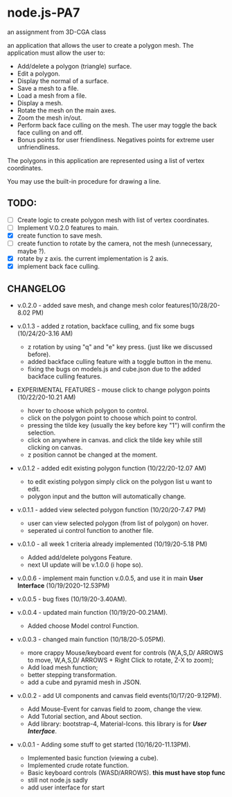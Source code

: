 # node.js-PA7
an assignment from 3D-CGA class

an application that allows the user to create a polygon mesh. The application must allow the user to:
*	Add/delete a polygon (triangle) surface.
* Edit a polygon.
*	Display the normal of a surface.
*	Save a mesh to a file.
*	Load a mesh from a file.
*	Display a mesh.
*	Rotate the mesh on the main axes.
*	Zoom the mesh in/out. 
*	Perform back face culling on the mesh. The user may toggle the back face culling on and off.
*	Bonus points for user friendliness. Negatives points for extreme user unfriendliness.

The polygons in this application are represented using a list of vertex coordinates.

You may use the built-in procedure for drawing a line.

## TODO:
- [ ] Create logic to create polygon mesh with list of vertex coordinates.
- [ ] Implement V.0.2.0 features to main.
- [x] create function to save mesh.
- [ ] create function to rotate by the camera, not the mesh (unnecessary, maybe ?).
- [x] rotate by z axis. the current implementation is 2 axis.
- [x] implement back face culling.

## CHANGELOG
- v.0.2.0 - added save mesh, and change mesh color features(10/28/20-8.02 PM)

- v.0.1.3 - added z rotation, backface culling, and fix some bugs (10/24/20-3.16 AM)
  * z rotation by using "q" and "e" key press. (just like we discussed before).
  * added backface culling feature with a toggle button in the menu.
  * fixing the bugs on models.js and cube.json due to the added backface culling features.

- EXPERIMENTAL FEATURES - mouse click to change polygon points (10/22/20-10.21 AM)
  * hover to choose which polygon to control.
  * click on the polygon point to choose which point to control.
  * pressing the tilde key (usually the key before key "1") will confirm the selection.
  * click on anywhere in canvas. and click the tilde key while still clicking on canvas.
  * z position cannot be changed at the moment.

- v.0.1.2 - added edit existing polygon function (10/22/20-12.07 AM)
  * to edit existing polygon simply click on the polygon list u want to edit.
  * polygon input and the button will automatically change.

- v.0.1.1 - added view selected polygon function (10/20/20-7.47 PM)
  * user can view selected polygon (from list of polygon) on hover.
  * seperated ui control function to another file.
  
- v.0.1.0 - all week 1 criteria already implemented (10/19/20-5.18 PM)
  * Added add/delete polygons Feature.
  * next UI update will be v.1.0.0 (i hope so).
  
- v.0.0.6 - implement main function v.0.0.5, and use it in main **User Interface** (10/19/2020-12.53PM)

- v.0.0.5 - bug fixes (10/19/20-3.40AM).

- v.0.0.4 - updated main function (10/19/20-00.21AM).
  * Added choose Model control Function.


- v.0.0.3 - changed main function (10/18/20-5.05PM).
  * more crappy Mouse/keyboard event for controls (W,A,S,D/ ARROWS to move, W,A,S,D/ ARROWS + Right Click to rotate, Z-X to zoom);
  * Add load mesh function;
  * better stepping transformation.
  * add a cube and pyramid mesh in JSON.
  
  
- v.0.0.2 - add UI components and canvas field events(10/17/20-9.12PM).
  * Add Mouse-Event for canvas field to zoom, change the view.
  * Add Tutorial section, and About section.
  * Add library: bootstrap-4, Material-Icons. this library is for ***User Interface***.
  
  
- v.0.0.1 - Adding some stuff to get started (10/16/20-11.13PM).
  * Implemented basic function (viewing a cube).
  * Implemented crude rotate function.
  * Basic keyboard controls (WASD/ARROWS). **this must have stop func**
  * still not node.js sadly
  * add user interface for start
